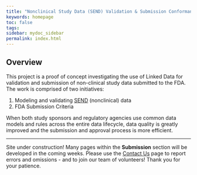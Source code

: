 ```yaml
---
title: "Nonclinical Study Data (SEND) Validation & Submission Conformance"
keywords: homepage
toc: false
tags:
sidebar: mydoc_sidebar
permalink: index.html
---
```


## Overview
This project is a proof of concept investigating the use of Linked Data for validation and submission of non-clinical study data submitted to the FDA. The work is comprised of two initiatives:

1. Modeling and validating [SEND](https://www.cdisc.org/standards/foundational/send) (nonclinical) data
1. FDA Submission Criteria

When both study sponsors and regulatory agencies use common data models and rules across the entire data lifecycle, data quality is greatly improved and the
submission and approval process is more efficient.

<hr class='sectionBreak' />

<font class='toBeAdded'>Site under construction! </font> Many pages within the **Submission** section will be developed in the coming weeks. Please use the [Contact Us](mydoc_references_contact_us.html) page to report errors and omissions - and to join our team of volunteers!
Thank you for your patience.
